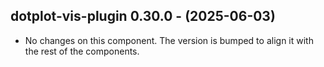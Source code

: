   ## dotplot-vis-plugin 0.30.0 - (2025-06-03)
  
  * No changes on this component. The version is bumped to align it
    with the rest of the components.
